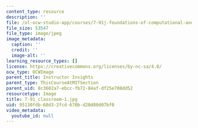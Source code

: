 ```yaml
---
content_type: resource
description: ''
file: /ol-ocw-studio-app/courses/7-91j-foundations-of-computational-and-systems-biology-spring-2014/95130fdb68d32fcd670bd20d80d07bf0_7-91_classroom-1.jpg
file_size: 53547
file_type: image/jpeg
image_metadata:
  caption: ''
  credit: ''
  image-alt: ''
learning_resource_types: []
license: https://creativecommons.org/licenses/by-nc-sa/4.0/
ocw_type: OCWImage
parent_title: Instructor Insights
parent_type: ThisCourseAtMITSection
parent_uid: 8c3602a7-ebcc-fb72-84af-df25e708dd52
resourcetype: Image
title: 7-91_classroom-1.jpg
uid: 95130fdb-68d3-2fcd-670b-d20d80d07bf0
video_metadata:
  youtube_id: null
---
```

